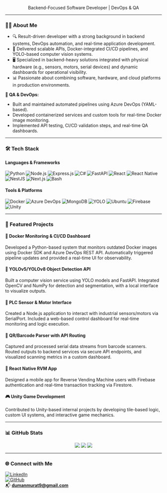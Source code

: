 <p align="center">Backend-Focused Software Developer | DevOps & QA </p>

---

### 🧑‍💻 About Me

- 🔍 Result-driven developer with a strong background in backend systems, DevOps automation, and real-time application development.
- 🧠 Delivered scalable APIs, Docker-integrated CI/CD pipelines, and YOLO-based computer vision systems.
- 🖥️ Specialized in backend-heavy solutions integrated with physical hardware (e.g., sensors, motors, serial devices) and dynamic dashboards for operational visibility.
- 📊 Passionate about combining software, hardware, and cloud platforms in production environments.

**🧪 QA & DevOps:**

- Built and maintained automated pipelines using Azure DevOps (YAML-based).
- Developed containerized services and custom tools for real-time Docker image monitoring.
- Implemented API testing, CI/CD validation steps, and real-time QA dashboards.

---

### 🛠️ Tech Stack

#### Languages & Frameworks

![Python](https://img.shields.io/badge/Python-3776AB?style=for-the-badge&logo=python&logoColor=white)
![Node.js](https://img.shields.io/badge/Node.js-339933?style=for-the-badge&logo=nodedotjs&logoColor=white)
![Express.js](https://img.shields.io/badge/Express.js-404D59?style=for-the-badge&logo=express&logoColor=white)
![C#](https://img.shields.io/badge/C%23-68217A?style=for-the-badge&logo=csharp&logoColor=white)
![FastAPI](https://img.shields.io/badge/FastAPI-009688?style=for-the-badge&logo=fastapi&logoColor=white)
![React](https://img.shields.io/badge/React-20232A?style=for-the-badge&logo=react&logoColor=61DAFB)
![React Native](https://img.shields.io/badge/React_Native-20232A?style=for-the-badge&logo=react&logoColor=61DAFB)
![NestJS](https://img.shields.io/badge/NestJS-E0234E?style=for-the-badge&logo=nestjs&logoColor=white)
![Next.js](https://img.shields.io/badge/Next.js-000000?style=for-the-badge&logo=nextdotjs&logoColor=white)
![Bash](https://img.shields.io/badge/Bash-4EAA25?style=for-the-badge&logo=gnubash&logoColor=white)

#### Tools & Platforms

![Docker](https://img.shields.io/badge/Docker-2496ED?style=for-the-badge&logo=docker&logoColor=white)
![Azure DevOps](https://img.shields.io/badge/Azure_DevOps-0078D7?style=for-the-badge&logo=azuredevops&logoColor=white)
![MongoDB](https://img.shields.io/badge/MongoDB-4DB33D?style=for-the-badge&logo=mongodb&logoColor=white)
![YOLO](https://img.shields.io/badge/YOLOv8-111111?style=for-the-badge&logo=github&logoColor=white)
![Ubuntu](https://img.shields.io/badge/Ubuntu-E95420?style=for-the-badge&logo=ubuntu&logoColor=white)
![Firebase](https://img.shields.io/badge/Firebase-FFCA28?style=for-the-badge&logo=firebase&logoColor=black)
![Unity](https://img.shields.io/badge/Unity-000000?style=for-the-badge&logo=unity&logoColor=white)

---

### 💼 Featured Projects

#### 🐳 Docker Monitoring & CI/CD Dashboard  
Developed a Python-based system that monitors outdated Docker images using Docker SDK and Azure DevOps REST API. Automatically triggered pipeline updates and provided a real-time UI for observability.

#### 🧠 YOLOv5/YOLOv8 Object Detection API  
Built a computer vision service using YOLO models and FastAPI. Integrated OpenCV and NumPy for detection and segmentation, with a local interface to visualize outputs.

#### 🧩 PLC Sensor & Motor Interface  
Created a Node.js application to interact with industrial sensors/motors via SerialPort. Included a web-based control dashboard for real-time monitoring and logic execution.

#### 📡 QR/Barcode Parser with API Routing  
Captured and processed serial data streams from barcode scanners. Routed outputs to backend services via secure API endpoints, and visualized scanning metrics in a custom dashboard.

#### 📱 React Native RVM App  
Designed a mobile app for Reverse Vending Machine users with Firebase authentication and real-time transaction tracking via Firestore.

#### 🎮 Unity Game Development  
Contributed to Unity-based internal projects by developing tile-based logic, custom UI systems, and interactive game mechanics.

---

### 📊 GitHub Stats

<p align="center">
  <img src="https://github-readme-streak-stats.herokuapp.com?user=xofyy&theme=tokyonight&hide_border=true" />
  <img src="https://github-readme-stats.vercel.app/api?username=xofyy&show_icons=true&theme=tokyonight&hide_border=true" />
  <img src="https://github-readme-stats.vercel.app/api/top-langs/?username=xofyy&layout=compact&theme=tokyonight&hide_border=true" />
</p>

---

### 🌐 Connect with Me

[![LinkedIn](https://img.shields.io/badge/-LinkedIn-0077B5?style=flat&logo=linkedin)](https://www.linkedin.com/in/murat-duman-eu/)  
[![GitHub](https://img.shields.io/badge/-GitHub-181717?style=flat&logo=github)](https://github.com/xofyy)  
📬 **dumanmurat9@gmail.com**
